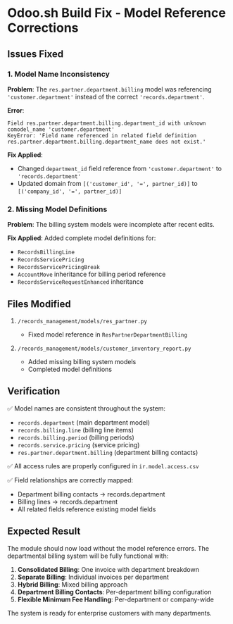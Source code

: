 # Odoo.sh Build Fix - Model Reference Corrections

## Issues Fixed

### 1. Model Name Inconsistency
**Problem**: The `res.partner.department.billing` model was referencing `'customer.department'` instead of the correct `'records.department'`.

**Error**:
```
Field res.partner.department.billing.department_id with unknown comodel_name 'customer.department'
KeyError: 'Field name referenced in related field definition res.partner.department.billing.department_name does not exist.'
```

**Fix Applied**: 
- Changed `department_id` field reference from `'customer.department'` to `'records.department'`
- Updated domain from `[('customer_id', '=', partner_id)]` to `[('company_id', '=', partner_id)]`

### 2. Missing Model Definitions
**Problem**: The billing system models were incomplete after recent edits.

**Fix Applied**: Added complete model definitions for:
- `RecordsBillingLine`
- `RecordsServicePricing` 
- `RecordsServicePricingBreak`
- `AccountMove` inheritance for billing period reference
- `RecordsServiceRequestEnhanced` inheritance

## Files Modified

1. `/records_management/models/res_partner.py`
   - Fixed model reference in `ResPartnerDepartmentBilling`

2. `/records_management/models/customer_inventory_report.py`
   - Added missing billing system models
   - Completed model definitions

## Verification

✅ Model names are consistent throughout the system:
- `records.department` (main department model)
- `records.billing.line` (billing line items)
- `records.billing.period` (billing periods)
- `records.service.pricing` (service pricing)
- `res.partner.department.billing` (department billing contacts)

✅ All access rules are properly configured in `ir.model.access.csv`

✅ Field relationships are correctly mapped:
- Department billing contacts → records.department
- Billing lines → records.department
- All related fields reference existing model fields

## Expected Result

The module should now load without the model reference errors. The departmental billing system will be fully functional with:

1. **Consolidated Billing**: One invoice with department breakdown
2. **Separate Billing**: Individual invoices per department  
3. **Hybrid Billing**: Mixed billing approach
4. **Department Billing Contacts**: Per-department billing configuration
5. **Flexible Minimum Fee Handling**: Per-department or company-wide

The system is ready for enterprise customers with many departments.
